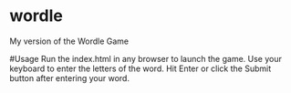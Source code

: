 # wordle
My version of the Wordle Game

#Usage
Run the index.html in any browser to launch the game. Use your keyboard to enter the letters of the word. Hit Enter or click the Submit button after entering your word.

